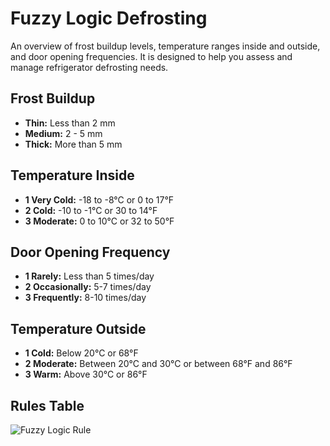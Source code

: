 # Fuzzy Logic Defrosting

An overview of frost buildup levels, temperature ranges inside and outside, and door opening frequencies. It is designed to help you assess and manage refrigerator defrosting needs.

## Frost Buildup

- **Thin:** Less than 2 mm
- **Medium:** 2 - 5 mm
- **Thick:** More than 5 mm

## Temperature Inside

- **1 Very Cold:** -18 to -8°C or 0 to 17°F
- **2 Cold:** -10 to -1°C or 30 to 14°F
- **3 Moderate:** 0 to 10°C or 32 to 50°F

## Door Opening Frequency

- **1 Rarely:** Less than 5 times/day
- **2 Occasionally:** 5-7 times/day
- **3 Frequently:** 8-10 times/day

## Temperature Outside

- **1 Cold:** Below 20°C or 68°F
- **2 Moderate:** Between 20°C and 30°C or between 68°F and 86°F
- **3 Warm:** Above 30°C or 86°F


## Rules Table
<!-- 
| Frost Buildup | Temp Inside | Door Opening Freq. | Temp Outside | Defrost Cycle (Output) |
|---------------|-------------|--------------------|--------------|------------------------|
| 1 Thin        | Very Cold   | Rarely             | Cold         | No Defrost             |
| 2 Thin        | Very Cold   | Occasionally       | Moderate     | No Defrost             |
| 3 Medium      | Cold        | Occasionally       | Moderate     | Short Defrost Cycle    |
| 4 Medium      | Cold        | Frequently         | Warm         | Long Defrost Cycle     |
| 5 Thick       | Cold        | Occasionally       | Warm         | Long Defrost Cycle     |
| 6 Thick       | Moderate    | Frequently         | Warm         | Long Defrost Cycle     |
| 7 Thick       | Moderate    | Frequently         | Moderate     | Long Defrost Cycle     |
| 8 Very Thick  | Cold        | Rarely             | Cold         | Short Defrost Cycle    |
 -->
![Fuzzy Logic Rule](https://res.cloudinary.com/dzvd6o0og/image/upload/v1726725522/photo_2024-09-18_17-01-26_qbgpab.jpg)
